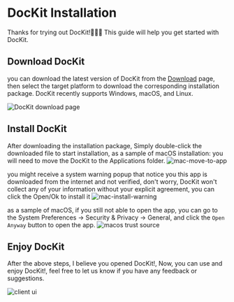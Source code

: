 # DocKit Installation
Thanks for trying out DocKit!:rocket::rocket::rocket: This guide will help you get started with DocKit.

## Download DocKit
you can download the latest version of DocKit from the [Download](../download.md) page, then select the target platform to download the corresponding installation package.
DocKit recently supports Windows, macOS, and Linux.

![DocKit download page](/download-page.png)

## Install DocKit
After downloading the installation package, Simply double-click the downloaded file to start installation, as a sample of macOS installation: you will need to move the DocKit to the Applications folder.
![mac-move-to-app](/mac-move-to-app.png)

you might receive a system warning popup that notice you this app is downloaded from the internet and not verified, don't worry, DocKit won't collect any of your information without your explicit agreement,  you can click the Open/Ok to install it
![mac-install-warning](/install-warning-popup.png)

as a sample of macOS, if you still not able to open the app, you can go to the System Preferences -> Security & Privacy -> General, and click the `Open Anyway` button to open the app.
![macos trust source](/macos-trust-app.png)

## Enjoy DocKit
After the above steps, I believe you  opened DocKit!, Now, you can use and enjoy DocKit!, feel free to let us know if you have any feedback or suggestions.

![client ui](/client-ui.png)
